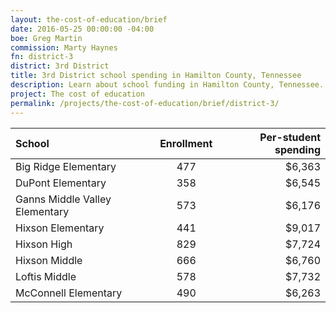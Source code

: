 ```yaml
---
layout: the-cost-of-education/brief
date: 2016-05-25 00:00:00 -04:00
boe: Greg Martin
commission: Marty Haynes
fn: district-3
district: 3rd District
title: 3rd District school spending in Hamilton County, Tennessee
description: Learn about school funding in Hamilton County, Tennessee.
project: The cost of education
permalink: /projects/the-cost-of-education/brief/district-3/
---
```


| School                         | Enrollment | Per-student spending |
| :-----                         | :--------: | -------------------: |
| Big Ridge Elementary           | 477        | $6,363               |
| DuPont Elementary              | 358        | $6,545               |
| Ganns Middle Valley Elementary | 573        | $6,176               |
| Hixson Elementary              | 441        | $9,017               |
| Hixson High                    | 829        | $7,724               |
| Hixson Middle                  | 666        | $6,760               |
| Loftis Middle                  | 578        | $7,732               |
| McConnell Elementary           | 490        | $6,263               |
